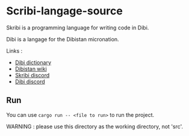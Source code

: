 # Scribi-langage-source

Skribi is a programming language for writing code in Dibi.

Dibi is a langage for the Dibistan micronation.

Links :
- [Dibi dictionary](http://dibi-leksiro.fr/app/)
- [Dibistan wiki](https://dibistan.fandom.com/fr/wiki/Dibistan)
- [Skribi discord](https://discord.gg/eGYQVGd4k3)
- [Dibi discord](https://discord.gg/CKnqUxQaMq)


## Run

You can use ``cargo run -- <file to run>`` to run the project.

WARNING : please use this directory as the working directory, not 'src'.
